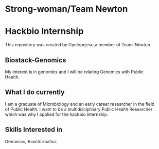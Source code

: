 # Strong-woman/Team Newton
# Hackbio Internship



This repository was created by Opelopejesu,a member of Team-Newton.

## Biostack-Genomics

My interest is in genomics and I will be relating Genomics with Public Health.

## What I do currently

I am a graduate of Microbiology and an early career researcher in the field of Public Health. I want to be a multidisciplinary Public Health Researcher which was why I applied for the hackbio internship.

## Skills Interested in

Genomics, Bioinformatics
